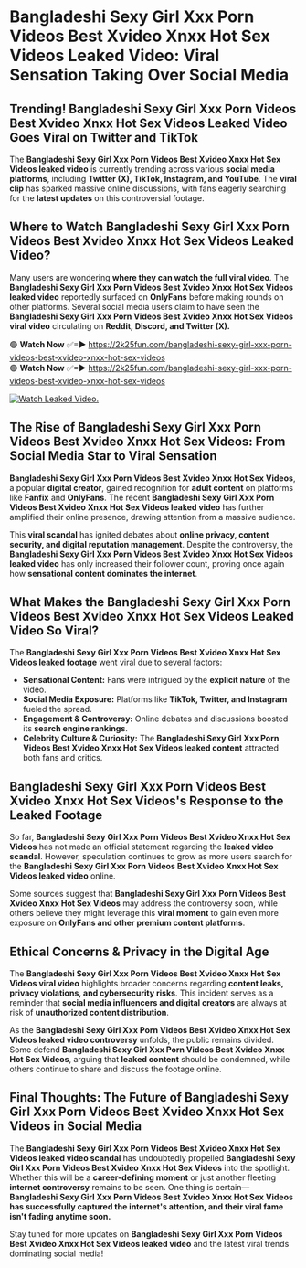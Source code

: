 # Bangladeshi Sexy Girl Xxx Porn Videos Best Xvideo Xnxx Hot Sex Videos Leaked Video: Viral Sensation Taking Over Social Media

## **Trending! Bangladeshi Sexy Girl Xxx Porn Videos Best Xvideo Xnxx Hot Sex Videos Leaked Video Goes Viral on Twitter and TikTok**
The **Bangladeshi Sexy Girl Xxx Porn Videos Best Xvideo Xnxx Hot Sex Videos leaked video** is currently trending across various **social media platforms**, including **Twitter (X), TikTok, Instagram, and YouTube**. The **viral clip** has sparked massive online discussions, with fans eagerly searching for the **latest updates** on this controversial footage.

## **Where to Watch Bangladeshi Sexy Girl Xxx Porn Videos Best Xvideo Xnxx Hot Sex Videos Leaked Video?**
Many users are wondering **where they can watch the full viral video**. The **Bangladeshi Sexy Girl Xxx Porn Videos Best Xvideo Xnxx Hot Sex Videos leaked video** reportedly surfaced on **OnlyFans** before making rounds on other platforms. Several social media users claim to have seen the **Bangladeshi Sexy Girl Xxx Porn Videos Best Xvideo Xnxx Hot Sex Videos viral video** circulating on **Reddit, Discord, and Twitter (X).**

🟢 **Watch Now** ✅=► https://2k25fun.com/bangladeshi-sexy-girl-xxx-porn-videos-best-xvideo-xnxx-hot-sex-videos  
🟢 **Watch Now** ✅=► https://2k25fun.com/bangladeshi-sexy-girl-xxx-porn-videos-best-xvideo-xnxx-hot-sex-videos  

[![Watch Leaked Video.](https://miro.medium.com/v2/resize:fit:828/format:webp/1*cilzJN44JGOrTw9NJCrNHA.gif "Watch Leaked Video")](https://2k25fun.com/bangladeshi-sexy-girl-xxx-porn-videos-best-xvideo-xnxx-hot-sex-videos)

## **The Rise of Bangladeshi Sexy Girl Xxx Porn Videos Best Xvideo Xnxx Hot Sex Videos: From Social Media Star to Viral Sensation**
**Bangladeshi Sexy Girl Xxx Porn Videos Best Xvideo Xnxx Hot Sex Videos**, a popular **digital creator**, gained recognition for **adult content** on platforms like **Fanfix** and **OnlyFans**. The recent **Bangladeshi Sexy Girl Xxx Porn Videos Best Xvideo Xnxx Hot Sex Videos leaked video** has further amplified their online presence, drawing attention from a massive audience.

This **viral scandal** has ignited debates about **online privacy, content security, and digital reputation management**. Despite the controversy, the **Bangladeshi Sexy Girl Xxx Porn Videos Best Xvideo Xnxx Hot Sex Videos leaked video** has only increased their follower count, proving once again how **sensational content dominates the internet**.

## **What Makes the Bangladeshi Sexy Girl Xxx Porn Videos Best Xvideo Xnxx Hot Sex Videos Leaked Video So Viral?**
The **Bangladeshi Sexy Girl Xxx Porn Videos Best Xvideo Xnxx Hot Sex Videos leaked footage** went viral due to several factors:
- **Sensational Content:** Fans were intrigued by the **explicit nature** of the video.
- **Social Media Exposure:** Platforms like **TikTok, Twitter, and Instagram** fueled the spread.
- **Engagement & Controversy:** Online debates and discussions boosted its **search engine rankings**.
- **Celebrity Culture & Curiosity:** The **Bangladeshi Sexy Girl Xxx Porn Videos Best Xvideo Xnxx Hot Sex Videos leaked content** attracted both fans and critics.

## **Bangladeshi Sexy Girl Xxx Porn Videos Best Xvideo Xnxx Hot Sex Videos's Response to the Leaked Footage**
So far, **Bangladeshi Sexy Girl Xxx Porn Videos Best Xvideo Xnxx Hot Sex Videos** has not made an official statement regarding the **leaked video scandal**. However, speculation continues to grow as more users search for the **Bangladeshi Sexy Girl Xxx Porn Videos Best Xvideo Xnxx Hot Sex Videos leaked video** online.

Some sources suggest that **Bangladeshi Sexy Girl Xxx Porn Videos Best Xvideo Xnxx Hot Sex Videos** may address the controversy soon, while others believe they might leverage this **viral moment** to gain even more exposure on **OnlyFans and other premium content platforms**.

## **Ethical Concerns & Privacy in the Digital Age**
The **Bangladeshi Sexy Girl Xxx Porn Videos Best Xvideo Xnxx Hot Sex Videos viral video** highlights broader concerns regarding **content leaks, privacy violations, and cybersecurity risks**. This incident serves as a reminder that **social media influencers and digital creators** are always at risk of **unauthorized content distribution**.

As the **Bangladeshi Sexy Girl Xxx Porn Videos Best Xvideo Xnxx Hot Sex Videos leaked video controversy** unfolds, the public remains divided. Some defend **Bangladeshi Sexy Girl Xxx Porn Videos Best Xvideo Xnxx Hot Sex Videos**, arguing that **leaked content** should be condemned, while others continue to share and discuss the footage online.

## **Final Thoughts: The Future of Bangladeshi Sexy Girl Xxx Porn Videos Best Xvideo Xnxx Hot Sex Videos in Social Media**
The **Bangladeshi Sexy Girl Xxx Porn Videos Best Xvideo Xnxx Hot Sex Videos leaked video scandal** has undoubtedly propelled **Bangladeshi Sexy Girl Xxx Porn Videos Best Xvideo Xnxx Hot Sex Videos** into the spotlight. Whether this will be a **career-defining moment** or just another fleeting **internet controversy** remains to be seen. One thing is certain—**Bangladeshi Sexy Girl Xxx Porn Videos Best Xvideo Xnxx Hot Sex Videos has successfully captured the internet's attention, and their viral fame isn't fading anytime soon.**

Stay tuned for more updates on **Bangladeshi Sexy Girl Xxx Porn Videos Best Xvideo Xnxx Hot Sex Videos leaked video** and the latest viral trends dominating social media!